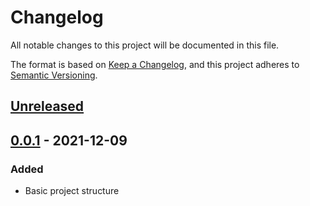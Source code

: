 # Changelog
All notable changes to this project will be documented in this file.

The format is based on [Keep a Changelog](https://keepachangelog.com/en/1.0.0/),
and this project adheres to [Semantic Versioning](https://semver.org/spec/v2.0.0.html).

## [Unreleased]

## [0.0.1] - 2021-12-09
### Added
- Basic project structure

[Unreleased]: https://github.com/ConteDevel/letopeace-server/compare/v0.0.1...HEAD
[0.0.1]: https://github.com/ConteDevel/letopeace-server/releases/tag/v0.0.1
